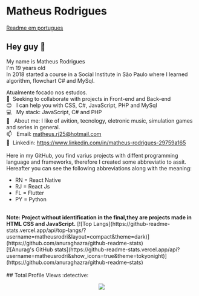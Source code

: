 # Matheus Rodrigues

[Readme em portugues](README.md)

## Hey guy 👋
My name is Matheus Rodrigues
<br/>I'm 19 years old
<br/>In 2018 started a course in a Social Institute in São Paulo where I learned algorithm, flowchart C# and MySql.

 Atualmente focado nos estudos. 
 <br/> :purple_heart: &nbsp;Seeking to collaborate with projects in Front-end and Back-end
 <br/> :blush: &nbsp; I can help you with CSS, C#, JavaScript, PHP and MySql
 <br/> :computer: &nbsp; My stack: JavaScript, C# and PHP
 <br/> 💬  &nbsp; About me: I like of avition, tecnology, eletronic music, simulation games and series in general.
 <br/> 📫 &nbsp; Email: matheus.rj25@hotmail.com
 <br/> 💙 &nbsp;Linkedin: https://www.linkedin.com/in/matheus-rodrigues-29759a165 
 <br/>
 <br/>Here in my GitHub, you find varius projects with diffent programming language and frameworks, therefore I created some abbreviatio to assit. Hereafter you can see the following abbreviations along with the meaning:
 - RN = React Native
 - RJ = React Js
 - FL = Flutter
 - PY = Python
 <br/>
 <strong>Note: Project without identification in the final,they are projects made in HTML CSS and JavaScript.</strong>
 [![Top Langs](https://github-readme-stats.vercel.app/api/top-langs/?username=matheusrodri&layout=compact&theme=dark)](https://github.com/anuraghazra/github-readme-stats)
 <br/>
 [![Anurag's GitHub stats](https://github-readme-stats.vercel.app/api?username=matheusrodri&show_icons=true&theme=tokyonight)](https://github.com/anuraghazra/github-readme-stats)
 <br/>
 <br/>
 ## Total Profile Views :detective: <br>
 <p align="center"> 
   <img alingn="center" src="https://profile-counter.glitch.me/matheusrodri/count.svg" />
 </p>
</div>
<br/>
<br/>
